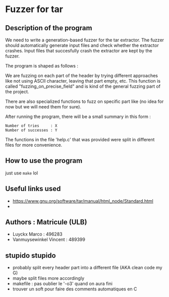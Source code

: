# Fuzzer for tar

## Description of the program

We need to write a generation-based fuzzer for the tar extractor. The fuzzer should automatically generate input files and check whether the extractor crashes. Input files that succesfully crash the extractor are kept by the fuzzer.

The program is shaped as follows : 

We are fuzzing on each part of the header by trying different approaches like not using ASCII character, leaving that part empty, etc. This function is called "fuzzing_on_precise_field" and is kind of the general fuzzing part of the project.

There are also specialized functions to fuzz on specific part like (no idea for now but we will need them for sure).

After running the program, there will be a small summary in this form : 
```
Number of tries     : X
Number of successes : Y
```
The functions in the file 'help.c' that was provided were split in different files for more convenience.

## How to use the program

just use `make` lol

## Useful links used
- https://www.gnu.org/software/tar/manual/html_node/Standard.html
-

## Authors : Matricule (ULB)
- Luyckx Marco : 496283
- Vanmuysewinkel Vincent : 489399

## stupido stupido
- probably split every header part into a different file (AKA clean code my G)
- maybe split files more accordingly
- makefile : pas oublier le '-o3' quand on aura fini 
- trouver un soft pour faire des comments automatiques en C
